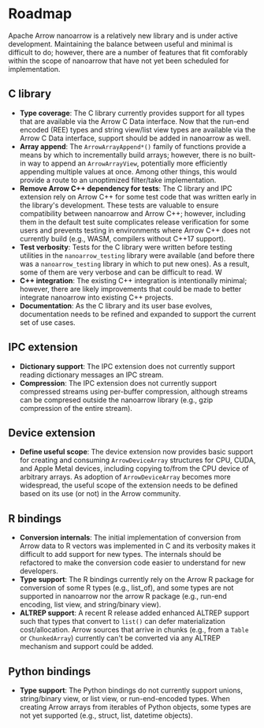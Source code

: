 <!---
  Licensed to the Apache Software Foundation (ASF) under one
  or more contributor license agreements.  See the NOTICE file
  distributed with this work for additional information
  regarding copyright ownership.  The ASF licenses this file
  to you under the Apache License, Version 2.0 (the
  "License"); you may not use this file except in compliance
  with the License.  You may obtain a copy of the License at

    http://www.apache.org/licenses/LICENSE-2.0

  Unless required by applicable law or agreed to in writing,
  software distributed under the License is distributed on an
  "AS IS" BASIS, WITHOUT WARRANTIES OR CONDITIONS OF ANY
  KIND, either express or implied.  See the License for the
  specific language governing permissions and limitations
  under the License.
-->

# Roadmap

Apache Arrow nanoarrow is a relatively new library and is under active development.
Maintaining the balance between useful and minimal is difficult to do; however,
there are a number of features that fit comforably within the scope of nanoarrow that
have not yet been scheduled for implementation.

## C library

- **Type coverage**: The C library currently provides support for all types that
  are available via the Arrow C Data interface. Now that the run-end encoded (REE)
  types and string view/list view types are available via the Arrow C Data interface,
  support should be added in nanoarrow as well.
- **Array append**: The `ArrowArrayAppend*()` family of functions provide a means
  by which to incrementally build arrays; however, there is no built-in way to
  append an `ArrowArrayView`, potentially more efficiently appending multiple
  values at once. Among other things, this would provide a route to an
  unoptimized filter/take implementation.
- **Remove Arrow C++ dependency for tests**: The C library and IPC extension rely
  on Arrow C++ for some test code that was written early in the library's development.
  These tests are valuable to ensure compatibility between nanoarrow and Arrow C++;
  however, including them in the default test suite complicates release verification
  for some users and prevents testing in environments where Arrow C++ does not
  currently build (e.g., WASM, compilers without C++17 support).
- **Test verbosity**: Tests for the C library were written before testing utilities
  in the `nanoarrow_testing` library were available (and before there was a
  `nanoarrow_testing` library in which to put new ones). As a result, some of them
  are very verbose and can be difficult to read. W
- **C++ integration**: The existing C++ integration is intentionally minimal;
  however, there are likely improvements that could be made to better integrate
  nanoarrow into existing C++ projects.
- **Documentation**: As the C library and its user base evolves, documentation
  needs to be refined and expanded to support the current set of use cases.

## IPC extension

- **Dictionary support**: The IPC extension does not currently support reading
  dictionary messages an IPC stream.
- **Compression**: The IPC extension does not currently support compressed
  streams using per-buffer compression, although streams can be compresed
  outside the nanoarrow library (e.g., gzip compression of the entire stream).

## Device extension

- **Define useful scope**: The device extension now provides basic support for
  creating and consuming `ArrowDeviceArray` structures for CPU, CUDA, and
  Apple Metal devices, including copying to/from the CPU device of arbitrary
  arrays. As adoption of `ArrowDeviceArray` becomes more widespread, the
  useful scope of the extension needs to be defined based on its use (or not)
  in the Arrow community.

## R bindings

- **Conversion internals**: The initial implementation of conversion from
  Arrow data to R vectors was implemented in C and its verbosity makes it
  difficult to add support for new types. The internals should be refactored
  to make the conversion code easier to understand for new developers.
- **Type support**: The R bindings currently rely on the Arrow R package for
  conversion of some R types (e.g., list_of), and some types are not supported
  in nanoarrow nor the arrow R package (e.g., run-end encoding, list view, and
  string/binary view).
- **ALTREP support**: A recent R release added enhanced ALTREP support such that
  types that convert to `list()` can defer materialization cost/allocation.
  Arrow sources that arrive in chunks (e.g., from a `Table` or `ChunkedArray`)
  currently can't be converted via any ALTREP mechanism and support could be
  added.

## Python bindings

- **Type support**: The Python bindings do not currently support unions,
  string/binary view, or list view, or run-end-encoded types. When creating
  Arrow arrays from iterables of Python objects, some types are not yet
  supported (e.g., struct, list, datetime objects).
